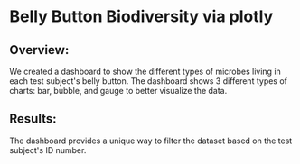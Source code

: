 # Belly Button Biodiversity via plotly

## Overview:
We created a dashboard to show the different types of microbes living in each test subject's belly button. The dashboard shows 3 different types of charts: 
bar, bubble, and gauge to better visualize the data.

## Results:
The dashboard provides a unique way to filter the dataset based on the test subject's ID number. 
